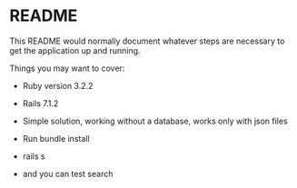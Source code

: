 # README

This README would normally document whatever steps are necessary to get the
application up and running.

Things you may want to cover:

* Ruby version 3.2.2

* Rails 7.1.2
* Simple solution, working without a database, works only with json files
* Run bundle install
* rails s
* and you can test search
